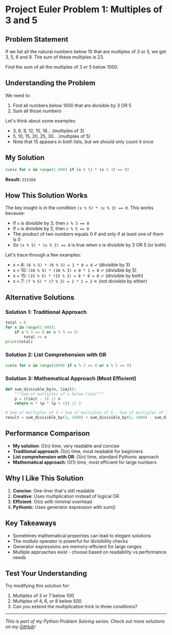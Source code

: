 # Project Euler Problem 1: Multiples of 3 and 5

## Problem Statement

If we list all the natural numbers below 10 that are multiples of 3 or 5, we get 3, 5, 6 and 9. The sum of these multiples is 23.

Find the sum of all the multiples of 3 or 5 below 1000.

## Understanding the Problem

We need to:
1. Find all numbers below 1000 that are divisible by 3 OR 5
2. Sum all those numbers

Let's think about some examples:
- 3, 6, 9, 12, 15, 18... (multiples of 3)
- 5, 10, 15, 20, 25, 30... (multiples of 5)
- Note that 15 appears in both lists, but we should only count it once

## My Solution

```python
sum(x for x in range(1_000) if (x % 5) * (x % 3) == 0)
```

**Result:** `233168`

## How This Solution Works

The key insight is in the condition `(x % 5) * (x % 3) == 0`. This works because:

- If `x` is divisible by 3, then `x % 3 == 0`
- If `x` is divisible by 5, then `x % 5 == 0`
- The product of two numbers equals 0 if and only if at least one of them is 0
- So `(x % 5) * (x % 3) == 0` is true when x is divisible by 3 OR 5 (or both)

Let's trace through a few examples:
- x = 6: `(6 % 5) * (6 % 3) = 1 * 0 = 0` ✓ (divisible by 3)
- x = 10: `(10 % 5) * (10 % 3) = 0 * 1 = 0` ✓ (divisible by 5)  
- x = 15: `(15 % 5) * (15 % 3) = 0 * 0 = 0` ✓ (divisible by both)
- x = 7: `(7 % 5) * (7 % 3) = 2 * 1 = 2` ✗ (not divisible by either)

## Alternative Solutions

### Solution 1: Traditional Approach
```python
total = 0
for x in range(1_000):
    if x % 3 == 0 or x % 5 == 0:
        total += x
print(total)
```

### Solution 2: List Comprehension with OR
```python
sum(x for x in range(1000) if x % 3 == 0 or x % 5 == 0)
```

### Solution 3: Mathematical Approach (Most Efficient)
```python
def sum_divisible_by(n, limit):
    """Sum of multiples of n below limit"""
    p = (limit - 1) // n
    return n * (p * (p + 1)) // 2

# Sum of multiples of 3 + Sum of multiples of 5 - Sum of multiples of 15
result = sum_divisible_by(3, 1000) + sum_divisible_by(5, 1000) - sum_divisible_by(15, 1000)
```

## Performance Comparison

- **My solution**: O(n) time, very readable and concise
- **Traditional approach**: O(n) time, most readable for beginners
- **List comprehension with OR**: O(n) time, standard Pythonic approach
- **Mathematical approach**: O(1) time, most efficient for large numbers

## Why I Like This Solution

1. **Concise**: One-liner that's still readable
2. **Creative**: Uses multiplication instead of logical OR
3. **Efficient**: O(n) with minimal overhead
4. **Pythonic**: Uses generator expression with sum()

## Key Takeaways

- Sometimes mathematical properties can lead to elegant solutions
- The modulo operator is powerful for divisibility checks
- Generator expressions are memory-efficient for large ranges
- Multiple approaches exist - choose based on readability vs performance needs

## Test Your Understanding

Try modifying this solution for:
1. Multiples of 3 or 7 below 100
2. Multiples of 4, 6, or 8 below 500
3. Can you extend the multiplication trick to three conditions?

---

*This is part of my Python Problem Solving series. Check out more solutions on my [GitHub](your-github-link)!*